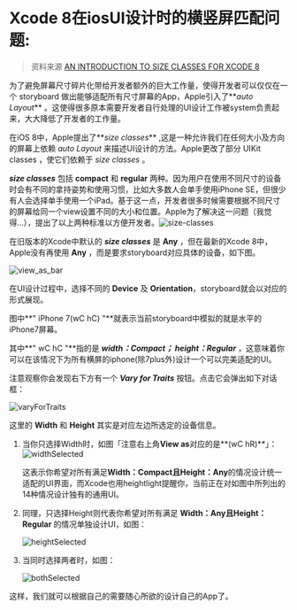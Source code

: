 # Xcode 8在iosUI设计时的横竖屏匹配问题:

> 资料来源 [AN INTRODUCTION TO SIZE CLASSES FOR XCODE 8](https://makeapppie.com/2016/09/05/an-introduction-to-size-classes-for-xcode-8/)

为了避免屏幕尺寸碎片化带给开发者额外的巨大工作量，使得开发者可以仅仅在一个 storyboard 做出能够适配所有尺寸屏幕的App，Apple引入了**_auto Layout_** 。这使得很多原本需要开发者自行处理的UI设计工作被system负责起来，大大降低了开发者的工作量。

在iOS 8中，Apple提出了**_size classes_** ,这是一种允许我们在任何大小及方向的屏幕上依赖 _auto Layout_ 来描述UI设计的方法。Apple更改了部分 UIKit classes ，使它们依赖于 _size classes_ 。

 **_size classes_** 包括 **compact** 和 **regular** 两种。因为用户在使用不同尺寸的设备时会有不同的拿持姿势和使用习惯，比如大多数人会单手使用iPhone SE，但很少有人会选择单手使用一个iPad。基于这一点，开发者很多时候需要根据不同尺寸的屏幕给同一个view设置不同的大小和位置。Apple为了解决这一问题（我觉得...），提出了以上两种标准以方便开发者。![size-classes](/Users/StoneN/Desktop/blogs/size-classes.png)



在旧版本的Xcode中默认的 **_size classes_** 是 **Any** ，但在最新的Xcode 8中，Apple没有再使用 **Any** ，而是要求storyboard对应具体的设备，如下图。

![view_as_bar](/Users/StoneN/Desktop/blogs/view_as_bar.png)

在UI设计过程中，选择不同的 **Device** 及 **Orientation**，storyboard就会以对应的形式展现。

图中**" iPhone 7(wC hC) "**就表示当前storyboard中模拟的就是水平的iPhone7屏幕。

其中**" wC hC "**指的是 **_width：Compact； height：Regular_** ，这意味着你可以在该情况下为所有横屏的iphone(除7plus外)设计一个可以完美适配的UI。

注意观察你会发现右下方有一个 **_Vary for Traits_** 按钮。点击它会弹出如下对话框：

![varyForTraits](/Users/StoneN/Desktop/blogs/varyForTraits.png)

这里的 **Width** 和 **Height** 其实是对应左边所选定的设备信息。

1. 当你只选择Width时，如图「注意右上角**View as**对应的是**(wC hR)**」：![widthSelected](/Users/StoneN/Desktop/blogs/widthSelected.png)

   这表示你希望对所有满足**Width：Compact且Height：Any**的情况设计统一适配的UI界面，而Xcode也用heightlight提醒你，当前正在对如图中所列出的14种情况设计独有的通用UI。

2. 同理，只选择Height则代表你希望对所有满足 **Width：Any且Height：Regular** 的情况单独设计UI，如图：

   ![heightSelected](/Users/StoneN/Desktop/blogs/heightSelected.png)

3. 当同时选择两者时，如图：

   ![bothSelected](/Users/StoneN/Desktop/blogs/bothSelected.png)



这样，我们就可以根据自己的需要随心所欲的设计自己的App了。